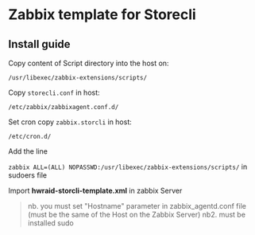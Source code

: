 Zabbix template for Storecli
============================

Install guide
-------------
Copy content of Script directory into the host on:

`/usr/libexec/zabbix-extensions/scripts/`

Copy `storecli.conf` in host:

`/etc/zabbix/zabbixagent.conf.d/`

Set cron copy `zabbix.storcli` in host:

`/etc/cron.d/`

Add the line

`zabbix ALL=(ALL) NOPASSWD:/usr/libexec/zabbix-extensions/scripts/`
 in sudoers file
 
Import **hwraid-storcli-template.xml** in zabbix Server

> nb. you must set "Hostname" parameter in zabbix_agentd.conf file (must be the same of the Host on the Zabbix Server)
> nb2. must be installed sudo 